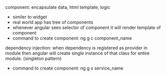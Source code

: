component: encapsulate data, html template, logic
- similer to widget
- real world app has tree of components
- whenever angular sees selector of component it will render template of component
- command to create component: ng g c component_name


dependency injection: 
	when dependency is registered as provider in module then angular will create single instance of that class for entire module. (singleton pattern)
- command to create component: ng g s service_name